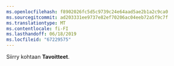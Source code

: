 ```yaml
---
ms.openlocfilehash: f8902026fc5d5c9739c24e64aad5ae2b1a2c9ca0
ms.sourcegitcommit: ad203331ee9737e82ef70206ac04eeb72a5f9c7f
ms.translationtype: MT
ms.contentlocale: fi-FI
ms.lasthandoff: 06/18/2019
ms.locfileid: "67229575"
---
```

Siirry kohtaan **Tavoitteet**.